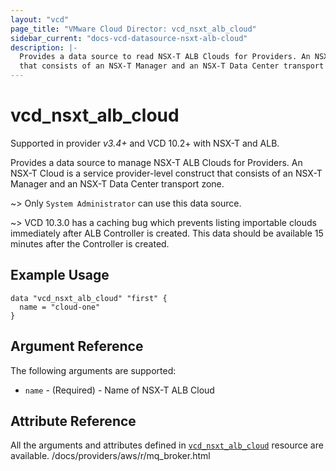 ```yaml
---
layout: "vcd"
page_title: "VMware Cloud Director: vcd_nsxt_alb_cloud"
sidebar_current: "docs-vcd-datasource-nsxt-alb-cloud"
description: |-
  Provides a data source to read NSX-T ALB Clouds for Providers. An NSX-T Cloud is a service provider-level construct
  that consists of an NSX-T Manager and an NSX-T Data Center transport zone.
---
```


# vcd\_nsxt\_alb\_cloud

Supported in provider *v3.4+* and VCD 10.2+ with NSX-T and ALB.

Provides a data source to manage NSX-T ALB Clouds for Providers. An NSX-T Cloud is a service provider-level construct that
consists of an NSX-T Manager and an NSX-T Data Center transport zone.

~> Only `System Administrator` can use this data source.

~> VCD 10.3.0 has a caching bug which prevents listing importable clouds immediately after ALB Controller is created.
This data should be available 15 minutes after the Controller is created.

## Example Usage

```hcl
data "vcd_nsxt_alb_cloud" "first" {
  name = "cloud-one"
}
```

## Argument Reference

The following arguments are supported:

* `name` - (Required)  - Name of NSX-T ALB Cloud

## Attribute Reference

All the arguments and attributes defined in
[`vcd_nsxt_alb_cloud`](/docs/providers/vcd/r/nsxt_alb_cloud.html) resource are available.
                       /docs/providers/aws/r/mq_broker.html